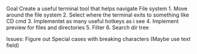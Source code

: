 Goal
Create a useful terminal tool that helps navigate File system
    1. Move around the file system
    2. Select where the terminal exits to something like CD cmd
    3. Implementet as many useful hotkeys as i see
    4. Implement preview for files and directories
    5. Filter
    6. Search dir tree


Issues:
    Figure out Special cases with breaking characters (Maybe use text field)